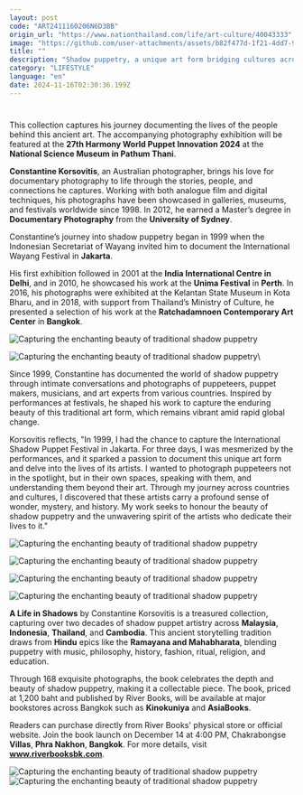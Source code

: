 ```yaml
---
layout: post
code: "ART2411160206N6D3BB"
origin_url: "https://www.nationthailand.com/life/art-culture/40043333"
image: "https://github.com/user-attachments/assets/b82f477d-1f21-4dd7-9ddf-3535e5c041e4"
title: ""
description: "Shadow puppetry, a unique art form bridging cultures across Southeast Asia, is the heart of A Life in Shadows, the latest photography book by Australian photographer Constantine Korsovitis."
category: "LIFESTYLE"
language: "en"
date: 2024-11-16T02:30:36.199Z
---
```


# 









This collection captures his journey documenting the lives of the people behind this ancient art. The accompanying photography exhibition will be featured at the **27th Harmony World Puppet Innovation 2024** at the **National Science Museum in Pathum Thani**.

**Constantine Korsovitis**, an Australian photographer, brings his love for documentary photography to life through the stories, people, and connections he captures. Working with both analogue film and digital techniques, his photographs have been showcased in galleries, museums, and festivals worldwide since 1998. In 2012, he earned a Master’s degree in **Documentary Photography** from the **University of Sydney**.

Constantine’s journey into shadow puppetry began in 1999 when the Indonesian Secretariat of Wayang invited him to document the International Wayang Festival in **Jakarta**.

His first exhibition followed in 2001 at the **India International Centre in Delhi**, and in 2010, he showcased his work at the **Unima Festival** in **Perth**. In 2016, his photographs were exhibited at the Kelantan State Museum in Kota Bharu, and in 2018, with support from Thailand’s Ministry of Culture, he presented a selection of his work at the **Ratchadamnoen Contemporary Art Center** in **Bangkok**.

  ![Capturing the enchanting beauty of traditional shadow puppetry](https://github.com/user-attachments/assets/07e5d500-9301-4ad5-8314-74361b0a9f42)

   ![Capturing the enchanting beauty of traditional shadow puppetry](https://media.nationthailand.com/uploads/images/contents/w1024/2024/11/Cr256K0OM7d9dPwCZlDz.webp?x-image-process=style/lg-webp)\\

Since 1999, Constantine has documented the world of shadow puppetry through intimate conversations and photographs of puppeteers, puppet makers, musicians, and art experts from various countries. Inspired by performances at festivals, he shaped his work to capture the enduring beauty of this traditional art form, which remains vibrant amid rapid global change.

Korsovitis reflects, "In 1999, I had the chance to capture the International Shadow Puppet Festival in Jakarta. For three days, I was mesmerized by the performances, and it sparked a passion to document this unique art form and delve into the lives of its artists. I wanted to photograph puppeteers not in the spotlight, but in their own spaces, speaking with them, and understanding them beyond their art. Through my journey across countries and cultures, I discovered that these artists carry a profound sense of wonder, mystery, and history. My work seeks to honour the beauty of shadow puppetry and the unwavering spirit of the artists who dedicate their lives to it."

  ![Capturing the enchanting beauty of traditional shadow puppetry](https://github.com/user-attachments/assets/9464f71b-8dae-428f-8182-7ac50b5c66a5)

  ![Capturing the enchanting beauty of traditional shadow puppetry](https://media.nationthailand.com/uploads/images/contents/w1024/2024/11/WAqeB0kXq5agMpZ8sT9h.webp?x-image-process=style/lg-webp)

  ![Capturing the enchanting beauty of traditional shadow puppetry](https://github.com/user-attachments/assets/80080f79-90ce-4518-8611-866f4d5af34a)

  ![Capturing the enchanting beauty of traditional shadow puppetry](https://media.nationthailand.com/uploads/images/contents/w1024/2024/11/NMPRB5kSfeKgrwh7Zmo5.webp?x-image-process=style/lg-webp)

**A Life in Shadows** by Constantine Korsovitis is a treasured collection, capturing over two decades of shadow puppet artistry across **Malaysia**, **Indonesia**, **Thailand**, and **Cambodia**. This ancient storytelling tradition draws from **Hindu** epics like the **Ramayana and Mahabharata**, blending puppetry with music, philosophy, history, fashion, ritual, religion, and education.

Through 168 exquisite photographs, the book celebrates the depth and beauty of shadow puppetry, making it a collectable piece. The book, priced at 1,200 baht and published by River Books, will be available at major bookstores across Bangkok such as **Kinokuniya** and **AsiaBooks**.

Readers can purchase directly from River Books' physical store or official website. Join the book launch on December 14 at 4:00 PM, Chakrabongse **Villas**, **Phra Nakhon**, **Bangkok**. For more details, visit **www.riverbooksbk.com**.

  ![Capturing the enchanting beauty of traditional shadow puppetry](https://github.com/user-attachments/assets/1d594755-d8e4-4831-801f-950a1ac36418)  
  ![Capturing the enchanting beauty of traditional shadow puppetry](https://media.nationthailand.com/uploads/images/contents/w1024/2024/11/HFmMgYLI0Xgf1aD4MPfs.webp?x-image-process=style/lg-webp)